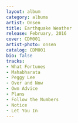```yaml
---
layout: album
category: albums
artist: Onsen
title: Earthquake Weather
release: February, 2016
cover: CDM001
artist-photo: onsen
catalog: CDM001
bio: false
tracks:
- What Fortunes
- Mahabharata
- Peggy Lee
- Over and Now
- Own Advice
- Plans
- Follow the Numbers
- Notice
- Let You In
---
```

